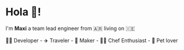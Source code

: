 # Hola 👋!

I'm **Maxi** a team lead engineer from 🇦🇷 living on 🇮🇪

👨‍💻 Developer - ✈️ Traveler - 🚀 Maker - 👨‍🍳 Chef Enthusiast - 🐶 Pet lover
